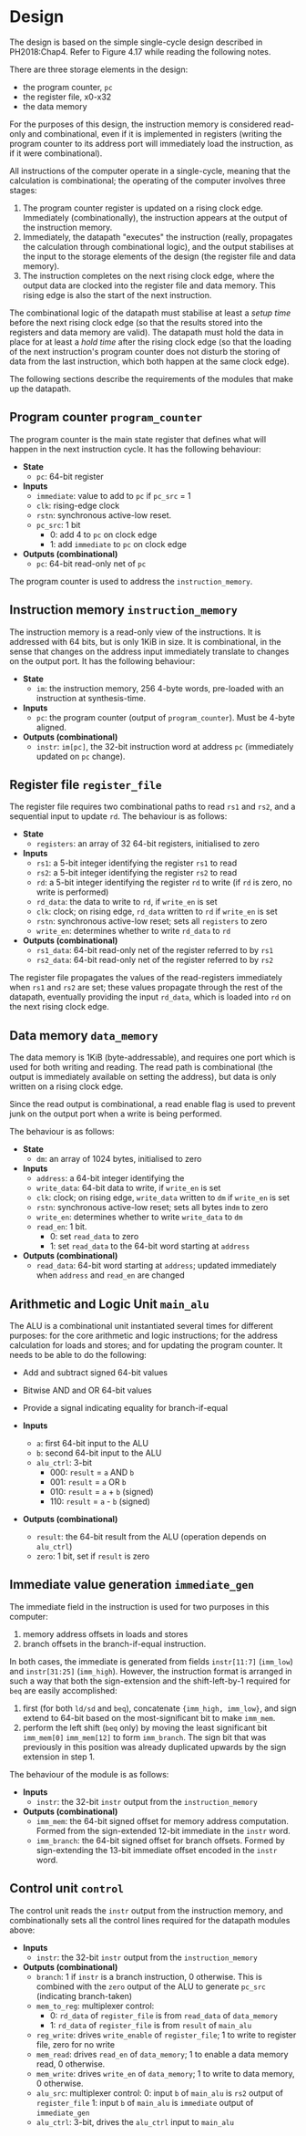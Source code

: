 # Design

The design is based on the simple single-cycle design described in PH2018:Chap4. Refer to Figure 4.17 while reading the following notes.

There are three storage elements in the design:
* the program counter, `pc`
* the register file, x0-x32
* the data memory

For the purposes of this design, the instruction memory is considered read-only and combinational, even if it is implemented in registers (writing the program counter to its address port will immediately load the instruction, as if it were combinational).

All instructions of the computer operate in a single-cycle, meaning that the calculation is combinational; the operating of the computer involves three stages:
1. The program counter register is updated on a rising clock edge. Immediately (combinationally), the instruction appears at the output of the instruction memory.
2. Immediately, the datapath "executes" the instruction (really, propagates the calculation through combinational logic), and the output stabilises at the input to the storage elements of the design (the register file and data memory).
3. The instruction completes on the next rising clock edge, where the output data are clocked into the register file and data memory. This rising edge is also the start of the next instruction.

The combinational logic of the datapath must stabilise at least a *setup time* before the next rising clock edge (so that the results stored into the registers and data memory are valid). The datapath must hold the data in place for at least a *hold time* after the rising clock edge (so that the loading of the next instruction's program counter does not disturb the storing of data from the last instruction, which both happen at the same clock edge).

The following sections describe the requirements of the modules that make up the datapath.

## Program counter `program_counter`

The program counter is the main state register that defines what will happen in the next instruction cycle. It has the following behaviour:

* **State**
  * `pc`: 64-bit register
* **Inputs**
  * `immediate`: value to add to `pc` if `pc_src` = 1
  * `clk`: rising-edge clock
  * `rstn`: synchronous active-low reset. 
  * `pc_src`: 1 bit
	* 0: add 4 to `pc` on clock edge
	* 1: add `immediate` to `pc` on clock edge
* **Outputs (combinational)**
  * `pc`: 64-bit read-only net of `pc`

The program counter is used to address the `instruction_memory`.

## Instruction memory `instruction_memory`

The instruction memory is a read-only view of the instructions. It is addressed with 64 bits, but is only 1KiB in size. It is combinational, in the sense that changes on the address input immediately translate to changes on the output port. It has the following behaviour:

* **State** 
  * `im`: the instruction memory, 256 4-byte words, pre-loaded with an instruction at synthesis-time.
* **Inputs**
  * `pc`: the program counter (output of `program_counter`). Must be 4-byte aligned.
* **Outputs (combinational)**
  * `instr`: `im[pc]`, the 32-bit instruction word at address `pc` (immediately updated on `pc` change).
  
## Register file `register_file`

The register file requires two combinational paths to read `rs1` and `rs2`, and a sequential input to update `rd`. The behaviour is as follows:

* **State**
  * `registers`: an array of 32 64-bit registers, initialised to zero
* **Inputs**
  * `rs1`: a 5-bit integer identifying the register `rs1` to read
  * `rs2`: a 5-bit integer identifying the register `rs2` to read
  * `rd`: a 5-bit integer identifying the register `rd` to write (if `rd` is zero, no write is performed)
  * `rd_data`: the data to write to `rd`, if `write_en` is set
  * `clk`: clock; on rising edge, `rd_data` written to `rd` if `write_en` is set
  * `rstn`: synchronous active-low reset; sets all `registers` to zero 
  * `write_en`: determines whether to write `rd_data` to `rd`
* **Outputs (combinational)**
  * `rs1_data`: 64-bit read-only net of the register referred to by `rs1`
  * `rs2_data`: 64-bit read-only net of the register referred to by `rs2`

The register file propagates the values of the read-registers immediately when `rs1` and `rs2` are set; these values propagate through the rest of the datapath, eventually providing the input `rd_data`, which is loaded into `rd` on the next rising clock edge.

## Data memory `data_memory`

The data memory is 1KiB (byte-addressable), and requires one port which is used for both writing and reading. The read path is combinational (the output is immediately available on setting the address), but data is only written on a rising clock edge. 

Since the read output is combinational, a read enable flag is used to prevent junk on the output port when a write is being performed.

The behaviour is as follows:

* **State**
  * `dm`: an array of 1024 bytes, initialised to zero
* **Inputs**
  * `address`: a 64-bit integer identifying the 
  * `write_data`: 64-bit data to write, if `write_en` is set
  * `clk`: clock; on rising edge, `write_data` written to `dm` if `write_en` is set
  * `rstn`: synchronous active-low reset; sets all bytes in`dm` to zero 
  * `write_en`: determines whether to write `write_data` to `dm`
  * `read_en`: 1 bit.
	* 0: set `read_data` to zero
	* 1: set `read_data` to the 64-bit word starting at `address`
* **Outputs (combinational)**
  * `read_data`: 64-bit word starting at `address`; updated immediately when `address` and `read_en` are changed

## Arithmetic and Logic Unit `main_alu`

The ALU is a combinational unit instantiated several times for different purposes: for the core arithmetic and logic instructions; for the address calculation for loads and stores; and for updating the program counter. It needs to be able to do the following:
* Add and subtract signed 64-bit values
* Bitwise AND and OR 64-bit values
* Provide a signal indicating equality for branch-if-equal

* **Inputs**
  * `a`: first 64-bit input to the ALU
  * `b`: second 64-bit input to the ALU
  * `alu_ctrl`: 3-bit
	* 000: `result` = `a` AND `b`
	* 001: `result` = `a` OR `b`
	* 010: `result` = `a` + `b` (signed)
	* 110: `result` = `a` - `b` (signed)
* **Outputs (combinational)**
  * `result`: the 64-bit result from the ALU (operation depends on `alu_ctrl`)
  * `zero`: 1 bit, set if `result` is zero

## Immediate value generation `immediate_gen`

The immediate field in the instruction is used for two purposes in this computer: 
1. memory address offsets in loads and stores
2. branch offsets in the branch-if-equal instruction. 

In both cases, the immediate is generated from fields `instr[11:7]` (`imm_low`) and `instr[31:25]` (`imm_high`). However, the instruction format is arranged in such a way that both the sign-extension and the shift-left-by-1 required for `beq` are easily accomplished: 

1. first (for both `ld/sd` and `beq`), concatenate `{imm_high, imm_low}`, and sign extend to 64-bit based on the most-significant bit to make `imm_mem`.
2. perform the left shift (`beq` only) by moving the least significant bit `imm_mem[0]` `imm_mem[12]` to form `imm_branch`. The sign bit that was previously in this position was already duplicated upwards by the sign extension in step 1.

The behaviour of the module is as follows:

* **Inputs**
  * `instr`: the 32-bit `instr` output from the `instruction_memory` 
* **Outputs (combinational)**
  * `imm_mem`: the 64-bit signed offset for memory address computation. Formed from the sign-extended 12-bit immediate in the `instr` word.
  * `imm_branch`: the 64-bit signed offset for branch offsets. Formed by sign-extending the 13-bit immediate offset encoded in the `instr` word.

## Control unit `control`

The control unit reads the `instr` output from the instruction memory, and combinationally sets all the control lines required for the datapath modules above:

* **Inputs**
  * `instr`: the 32-bit `instr` output from the `instruction_memory` 
* **Outputs (combinational)**
  * `branch`: 1 if `instr` is a branch instruction, 0 otherwise. This is combined with the `zero` output of the ALU to generate `pc_src` (indicating branch-taken) 
  * `mem_to_reg`: multiplexer control:
	* 0: `rd_data` of `register_file` is from `read_data` of `data_memory`
	* 1: `rd_data` of `register_file` is from `result` of `main_alu`
  * `reg_write`: drives `write_enable` of `register_file`; 1 to write to register file, zero for no write
  * `mem_read`: drives `read_en` of `data_memory`; 1 to enable a data memory read, 0 otherwise.
  * `mem_write`: drives `write_en` of `data_memory`; 1 to write to data memory, 0 otherwise.
  * `alu_src`: multiplexer control:
	0: input `b` of `main_alu` is `rs2` output of `register_file`
	1: input `b` of `main_alu` is `immediate` output of `immediate_gen`
  * `alu_ctrl`: 3-bit, drives the `alu_ctrl` input to `main_alu` 

